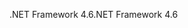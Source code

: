 <span data-ttu-id="b5934-101">.NET Framework 4.6</span><span class="sxs-lookup"><span data-stu-id="b5934-101">.NET Framework 4.6</span></span>